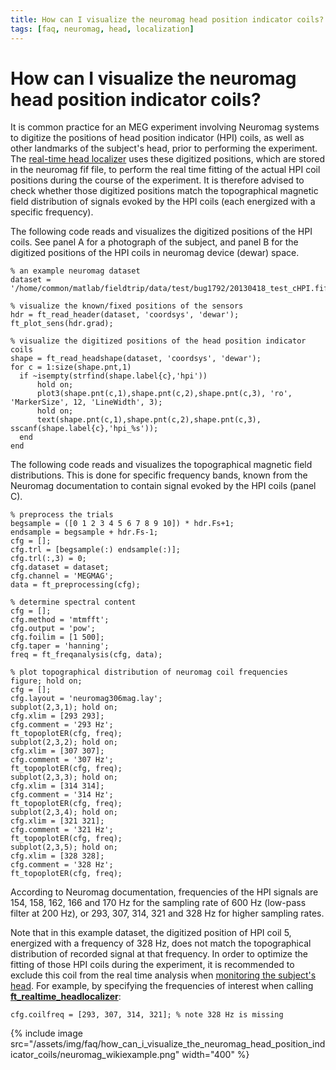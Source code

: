 ```yaml
---
title: How can I visualize the neuromag head position indicator coils?
tags: [faq, neuromag, head, localization]
---
```


# How can I visualize the neuromag head position indicator coils?

It is common practice for an MEG experiment involving Neuromag systems to digitize the positions of head position indicator (HPI) coils, as well as other landmarks of the subject's head, prior to performing the experiment. The [real-time head localizer](/getting_started/realtime_headlocalizer) uses these digitized positions, which are stored in the neuromag fif file, to perform the real time fitting of the actual HPI coil positions during the course of the experiment. It is therefore advised to check whether those digitized positions match the topographical magnetic field distribution of signals evoked by the HPI coils (each energized with a specific frequency).

The following code reads and visualizes the digitized positions of the HPI coils. See panel A for a photograph of the subject, and panel B for the digitized positions of the HPI coils in neuromag device (dewar) space.

    % an example neuromag dataset
    dataset = '/home/common/matlab/fieldtrip/data/test/bug1792/20130418_test_cHPI.fif';

    % visualize the known/fixed positions of the sensors
    hdr = ft_read_header(dataset, 'coordsys', 'dewar');
    ft_plot_sens(hdr.grad);

    % visualize the digitized positions of the head position indicator coils
    shape = ft_read_headshape(dataset, 'coordsys', 'dewar');
    for c = 1:size(shape.pnt,1)
      if ~isempty(strfind(shape.label{c},'hpi'))
          hold on;
          plot3(shape.pnt(c,1),shape.pnt(c,2),shape.pnt(c,3), 'ro', 'MarkerSize', 12, 'LineWidth', 3);
          hold on;
          text(shape.pnt(c,1),shape.pnt(c,2),shape.pnt(c,3), sscanf(shape.label{c},'hpi_%s'));
      end
    end

The following code reads and visualizes the topographical magnetic field distributions. This is done for specific frequency bands, known from the Neuromag documentation to contain signal evoked by the HPI coils (panel C).

    % preprocess the trials
    begsample = ([0 1 2 3 4 5 6 7 8 9 10]) * hdr.Fs+1;
    endsample = begsample + hdr.Fs-1;
    cfg = [];
    cfg.trl = [begsample(:) endsample(:)];
    cfg.trl(:,3) = 0;
    cfg.dataset = dataset;
    cfg.channel = 'MEGMAG';
    data = ft_preprocessing(cfg);

    % determine spectral content
    cfg = [];
    cfg.method = 'mtmfft';
    cfg.output = 'pow';
    cfg.foilim = [1 500];
    cfg.taper = 'hanning';
    freq = ft_freqanalysis(cfg, data);

    % plot topographical distribution of neuromag coil frequencies
    figure; hold on;
    cfg = [];
    cfg.layout = 'neuromag306mag.lay';
    subplot(2,3,1); hold on;
    cfg.xlim = [293 293];
    cfg.comment = '293 Hz';
    ft_topoplotER(cfg, freq);
    subplot(2,3,2); hold on;
    cfg.xlim = [307 307];
    cfg.comment = '307 Hz';
    ft_topoplotER(cfg, freq);
    subplot(2,3,3); hold on;
    cfg.xlim = [314 314];
    cfg.comment = '314 Hz';
    ft_topoplotER(cfg, freq);
    subplot(2,3,4); hold on;
    cfg.xlim = [321 321];
    cfg.comment = '321 Hz';
    ft_topoplotER(cfg, freq);
    subplot(2,3,5); hold on;
    cfg.xlim = [328 328];
    cfg.comment = '328 Hz';
    ft_topoplotER(cfg, freq);

According to Neuromag documentation, frequencies of the HPI signals are 154, 158, 162, 166 and 170 Hz for the sampling rate of 600 Hz (low-pass filter at 200 Hz), or 293, 307, 314, 321
and 328 Hz for higher sampling rates.

Note that in this example dataset, the digitized position of HPI coil 5, energized with a frequency of 328 Hz, does not match the topographical distribution of recorded signal at that frequency. In order to optimize the fitting of those HPI coils during the experiment, it is recommended to exclude this coil from the real time analysis when [monitoring the subject's head](/faq/how_can_i_monitor_a_subject_s_head_position_during_a_meg_session). For example, by specifying the frequencies of interest when calling **[ft_realtime_headlocalizer](/reference//realtime/example/ft_realtime_headlocalizer)**:

    cfg.coilfreq = [293, 307, 314, 321]; % note 328 Hz is missing

{% include image src="/assets/img/faq/how_can_i_visualize_the_neuromag_head_position_indicator_coils/neuromag_wikiexample.png" width="400" %}
